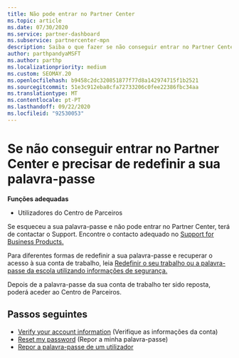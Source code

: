 ```yaml
---
title: Não pode entrar no Partner Center
ms.topic: article
ms.date: 07/30/2020
ms.service: partner-dashboard
ms.subservice: partnercenter-mpn
description: Saiba o que fazer se não conseguir entrar no Partner Center - inclui informações sobre a reposição da palavra-passe da conta de trabalho ou a palavra-passe da conta da escola se o tiver esquecido.
author: parthpandyaMSFT
ms.author: parthp
ms.localizationpriority: medium
ms.custom: SEOMAY.20
ms.openlocfilehash: b9458c2dc320851877f77d8a142974715f1b2521
ms.sourcegitcommit: 51e3c912eba8cfa72733206c0fee22386fbc34aa
ms.translationtype: MT
ms.contentlocale: pt-PT
ms.lasthandoff: 09/22/2020
ms.locfileid: "92530053"
---
```

# <a name="if-you-cant-sign-into-partner-center-and-need-to-reset-your-password"></a>Se não conseguir entrar no Partner Center e precisar de redefinir a sua palavra-passe

**Funções adequadas**

- Utilizadores do Centro de Parceiros

Se esqueceu a sua palavra-passe e não pode entrar no Partner Center, terá de contactar o Support. Encontre o contacto adequado no [Support for Business Products.](/microsoft-365/admin/contact-support-for-business-products) 

Para diferentes formas de redefinir a sua palavra-passe e recuperar o acesso à sua conta de trabalho, leia [Redefinir o seu trabalho ou a palavra-passe da escola utilizando informações de segurança.](/azure/active-directory/user-help/active-directory-passwords-update-your-own-password#how-to-change-your-password)

Depois de a palavra-passe da sua conta de trabalho ter sido reposta, poderá aceder ao Centro de Parceiros. 

## <a name="next-steps"></a>Passos seguintes

- [Verify your account information](verification-responses.md) (Verifique as informações da conta)
- [Reset my password](reset-my-pasword.md) (Repor a minha palavra-passe)
- [Repor a palavra-passe de um utilizador](reset-a-user-password.md)